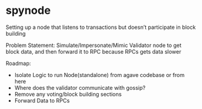 # spynode
Setting up a node that listens to transactions but doesn’t participate in block building

Problem Statement: Simulate/Impersonate/Mimic Validator node to get block data, and then forward it to RPC because RPCs gets data slower 

Roadmap:
- Isolate Logic to run Node(standalone) from agave codebase or from here
- Where does the validator communicate with gossip? 
- Remove any voting/block building sections 
- Forward Data to RPCs 
